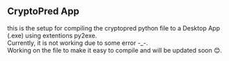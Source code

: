 <h2>
CryptoPred App
</h2>

<p>
this is the setup for compiling the cryptopred python file to a Desktop App (.exe) using extentions py2exe. <br>
Currently, it is not working due to some error -_-.<br>
Working on the file to make it easy to compile and will be updated soon 😊.

</P>

